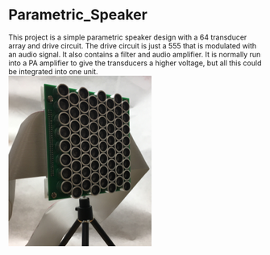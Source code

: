 # Parametric_Speaker
This project is a simple parametric speaker design with a 64 transducer array and drive circuit.  The drive circuit is just a 555 that is modulated with an audio signal.  It also contains a filter and audio amplifier.  It is normally run into a PA amplifier to give the transducers a higher voltage, but all this could be integrated into one unit.  
![Transducer Array](/images.md/Array.png)
